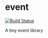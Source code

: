event
=====

[![Build Status](https://travis-ci.org/wilsonpage/event.png?branch=master)](https://travis-ci.org/wilsonpage/event)

A tiny event library